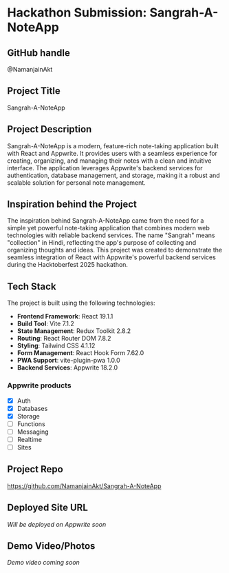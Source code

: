 # Hackathon Submission: Sangrah-A-NoteApp

## GitHub handle

@NamanjainAkt

## Project Title

Sangrah-A-NoteApp

## Project Description

Sangrah-A-NoteApp is a modern, feature-rich note-taking application built with React and Appwrite. It provides users with a seamless experience for creating, organizing, and managing their notes with a clean and intuitive interface. The application leverages Appwrite's backend services for authentication, database management, and storage, making it a robust and scalable solution for personal note management.

## Inspiration behind the Project

The inspiration behind Sangrah-A-NoteApp came from the need for a simple yet powerful note-taking application that combines modern web technologies with reliable backend services. The name "Sangrah" means "collection" in Hindi, reflecting the app's purpose of collecting and organizing thoughts and ideas. This project was created to demonstrate the seamless integration of React with Appwrite's powerful backend services during the Hacktoberfest 2025 hackathon.

## Tech Stack

The project is built using the following technologies:

- **Frontend Framework**: React 19.1.1
- **Build Tool**: Vite 7.1.2
- **State Management**: Redux Toolkit 2.8.2
- **Routing**: React Router DOM 7.8.2
- **Styling**: Tailwind CSS 4.1.12
- **Form Management**: React Hook Form 7.62.0
- **PWA Support**: vite-plugin-pwa 1.0.0
- **Backend Services**: Appwrite 18.2.0

### Appwrite products

- [x] Auth
- [x] Databases
- [x] Storage
- [ ] Functions
- [ ] Messaging
- [ ] Realtime
- [ ] Sites

## Project Repo

https://github.com/NamanjainAkt/Sangrah-A-NoteApp

## Deployed Site URL

_Will be deployed on Appwrite soon_

## Demo Video/Photos

_Demo video coming soon_
